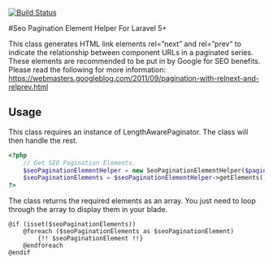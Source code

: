 [![Build Status](https://travis-ci.org/revalgovender/seo-pagination-element-helper.svg?branch=master)](https://travis-ci.org/revalgovender/seo-pagination-element-helper)

#Seo Pagination Element Helper For Laravel 5+

This class generates HTML link elements rel=”next” and rel=”prev” to indicate the relationship between component URLs
in a paginated series. These elements are recommended to be put in by Google for SEO benefits. Please read the following for more information: https://webmasters.googleblog.com/2011/09/pagination-with-relnext-and-relprev.html

## Usage
This class requires an instance of LengthAwarePaginator. The class will then handle the rest.

```php
<?php
    // Get SEO Pagination Elements.
    $seoPaginationElementHelper = new SeoPaginationElementHelper($paginatedArticles);
    $seoPaginationElements = $seoPaginationElementHelper->getElements();
?>
```
The class returns the required elements as an array. You just need to loop through the array to display them in your blade.

    @if (isset($seoPaginationElements))
        @foreach ($seoPaginationElements as $seoPaginationElement)
            {!! $seoPaginationElement !!}
        @endforeach
    @endif
